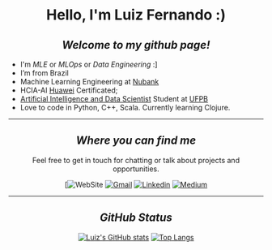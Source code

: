 
<center>

# Hello, I'm Luiz Fernando :)

## _Welcome to my github page!_

</center> 
 

- I'm _MLE_ or _MLOps_ or _Data Engineering_ :]
- I’m from Brazil
- Machine Learning Engineering at [Nubank](https://nubank.com.br/) 
- HCIA-AI [Huawei](https://www.huawei.com/br/) Certificated;
- [Artificial Intelligence and Data Scientist](https://sigaa.ufpb.br/sigaa/public/curso/portal.jsf?id=14289031&lc=pt_BR) Student at [UFPB](https://www.ufpb.br/)
- Love to code in Python, C++, Scala. Currently learning Clojure.

<center> 

---
## _Where you can find me_

Feel free to get in touch for chatting or talk about projects and opportunities.

[![WebSite](https://luiz826.github.io/)
[![Gmail](https://img.shields.io/badge/Gmail-D14836?style=for-the-badge&logo=gmail&logoColor=white)](luiz.costa@academico.ufpb.br)
[![Linkedin](https://img.shields.io/badge/LinkedIn-0077B5?style=for-the-badge&logo=linkedin&logoColor=white)](https://www.linkedin.com/in/luiz-fernando632/) 
[![Medium](https://img.shields.io/badge/Medium-12100E?style=for-the-badge&logo=medium&logoColor=white)](https://luizfernando1012000.medium.com/)

---

## _GitHub Status_

[![Luiz's GitHub stats](https://github-readme-stats.vercel.app/api?username=luiz826&show_icons=true&theme=radical)](https://github.com/luiz826/)
[![Top Langs](https://github-readme-stats.vercel.app/api/top-langs/?username=luiz826&layout=compact&show_icons=true&theme=radical)](https://github.com/luiz826/)


</center>
